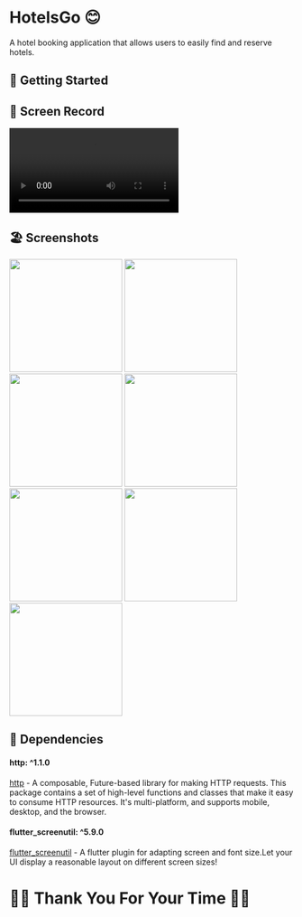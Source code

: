   # HotelsGo 😊

 A hotel booking application that allows users to easily find and reserve
  hotels.
 

 ## 🚀 Getting Started

 ## 📸 Screen Record
 
<video src="https://github.com/Ahmedyehia122/NewsReader/assets/142153775/47af7775-3294-43be-b884-f9c955c467c2
"></video>


 ## 🏖️ Screenshots 
 
 <div>
   <img src ="https://github.com/Ahmedyehia122/NewsReader/assets/142153775/19fc91b0-bc67-4cc9-985d-5b7f701e0c4d" width="200" >
   <img src ="https://github.com/Ahmedyehia122/NewsReader/assets/142153775/a6045ffd-74de-4df3-8d6b-d88dfa6646e2" width="200" >
    <img src ="https://github.com/Ahmedyehia122/NewsReader/assets/142153775/988f100e-b4c6-4d2f-bd3d-4592e48c5654" width="200" >
   <img src ="https://github.com/Ahmedyehia122/NewsReader/assets/142153775/55874cd4-d6da-4bce-a80a-836836113252" width="200" >
 </div>

 
 <div>
    <img src ="https://github.com/Ahmedyehia122/NewsReader/assets/142153775/a137ba31-6d1b-4d67-9211-24a8fab747ff" width="200" >
   <img src ="https://github.com/Ahmedyehia122/NewsReader/assets/142153775/acb912b5-1151-4a2d-8f6e-4289989f66dd" width="200" >
   <img src ="https://github.com/Ahmedyehia122/NewsReader/assets/142153775/85c0d161-609e-404c-9a3c-18c9c9942a50" width="200" >
 </div>

 ## 🧲 Dependencies


 #### http: ^1.1.0
  [http](https://pub.dev/packages/http) - A composable, Future-based library for making HTTP requests.
This package contains a set of high-level functions and classes that make it easy to consume HTTP resources. It's multi-platform, and supports mobile, desktop, and the browser.

 #### flutter_screenutil: ^5.9.0
  [flutter_screenutil](https://pub.dev/packages/flutter_screenutil) - A flutter plugin for adapting screen and font size.Let your UI display a reasonable layout on different screen sizes!

# 🌸🌸  Thank You For Your Time 🌸🌸

 



 



 
 
